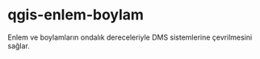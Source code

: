 # qgis-enlem-boylam
Enlem ve boylamların ondalık dereceleriyle DMS sistemlerine çevrilmesini sağlar.

